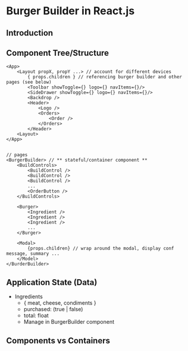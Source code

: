 # Burger Builder in React.js

## Introduction

## Component Tree/Structure

```
<App>
    <Layout propX, propY ...> // account for different devices
        { props.children } // referencing burger builder and other pages (see below)
        <Toolbar showToggle={} logo={} navItems={}/>
        <SideDrawer showToggle={} logo={} navItems={}/>
        <Backdrop />
        <Header>
            <Logo />
            <Orders>
                <Order />
            </Orders>
        </Header>
    <Layout>
</App>


// pages
<BurgerBuilder> // ** stateful/container component **
    <BuildControls>
        <BuildControl />
        <BuildControl />
        <BuildControl />
        ...
        <OrderButton />
    </BuildControls>

    <Burger>
        <Ingredient />
        <Ingredient />
        <Ingredient />
        ...
    </Burger>

    <Modal>
        {props.children} // wrap around the modal, display conf message, summary ...
    </Model>
</BurderBuilder>
```

## Application State (Data)

- Ingredients
  - { meat, cheese, condiments }
  - purchased: (true | false)
  - total: float
  - Manage in BurgerBuilder component

## Components vs Containers
